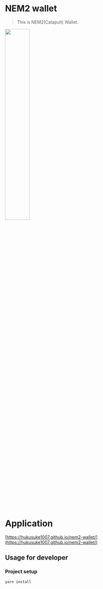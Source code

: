 # NEM2 wallet
> This is NEM2(Catapult) Wallet.

<a href="https://imgur.com/YmbDXIb"><img src="https://i.imgur.com/YmbDXIb.png" width="40%" height="40%" /></a>

# Application

[https://hukusuke1007.github.io/nem2-wallet/](https://hukusuke1007.github.io/nem2-wallet/)

## Usage for developer

### Project setup

```
yarn install
```


